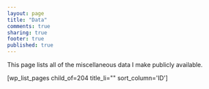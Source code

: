 ```yaml
---
layout: page
title: "Data"
comments: true
sharing: true
footer: true
published: true
---
```

This page lists all of the miscellaneous data I make publicly available.

[wp_list_pages child_of=204 title_li="" sort_column='ID']
